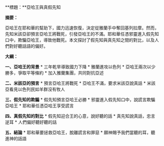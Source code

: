 **標題：**亞哈王與真假先知

**摘要：**

亞哈王在耶和華的幫助下，國力迅速恢復，決定從雅蘭手中奪回基列拉摩。然而，先知米該亞卻預言亞哈王將戰死，引發亞哈王的不滿。耶和華任憑邪靈進入假先知口中，欺騙亞哈王，導致他戰死。本文探討了假先知與真先知之間的對比，以及人們對好聽話語的偏好。

**大綱：**

**一、亞哈王的背景**
    * 三年乾旱導致國力下降
    * 雅蘭進攻以色列
    * 亞哈王兩次以少勝多，爭取平等條約
    * 加入雅蘭集團，共同對抗亞述

**二、米該亞的預言**
    * 預言亞哈王將戰死
    * 亞哈王不滿，要求米該亞說真話
    * 米該亞看見以色列民如羊群沒有牧人

**三、假先知的欺騙**
    * 假先知預言亞哈王必勝
    * 邪靈進入假先知口中，說謊言欺騙亞哈王
    * 耶和華任憑亞哈王享受謊言

**四、真假先知的對比**
    * 假先知迎合王的心意，說好聽的話
    * 真先知說真話，忠言逆耳
    * 人們偏好聽好聽的話

**五、結論**
    * 耶和華要拯救亞哈王，脫離謊言和罪惡
    * 願神賜予我們當聽的耳，聽進神的話語
